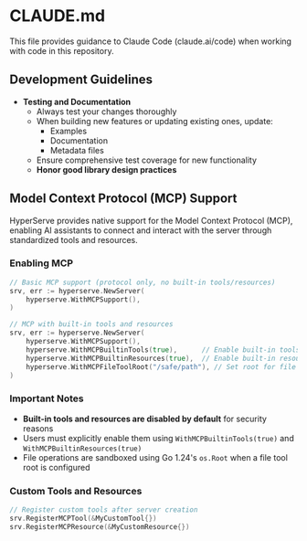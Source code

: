 # CLAUDE.md

This file provides guidance to Claude Code (claude.ai/code) when working with code in this repository.

## Development Guidelines

- **Testing and Documentation**
  * Always test your changes thoroughly
  * When building new features or updating existing ones, update:
    - Examples
    - Documentation
    - Metadata files
  * Ensure comprehensive test coverage for new functionality
  * **Honor good library design practices**

## Model Context Protocol (MCP) Support

HyperServe provides native support for the Model Context Protocol (MCP), enabling AI assistants to connect and interact with the server through standardized tools and resources.

### Enabling MCP

```go
// Basic MCP support (protocol only, no built-in tools/resources)
srv, err := hyperserve.NewServer(
    hyperserve.WithMCPSupport(),
)

// MCP with built-in tools and resources
srv, err := hyperserve.NewServer(
    hyperserve.WithMCPSupport(),
    hyperserve.WithMCPBuiltinTools(true),      // Enable built-in tools (disabled by default)
    hyperserve.WithMCPBuiltinResources(true),  // Enable built-in resources (disabled by default)
    hyperserve.WithMCPFileToolRoot("/safe/path"), // Set root for file operations
)
```

### Important Notes

- **Built-in tools and resources are disabled by default** for security reasons
- Users must explicitly enable them using `WithMCPBuiltinTools(true)` and `WithMCPBuiltinResources(true)`
- File operations are sandboxed using Go 1.24's `os.Root` when a file tool root is configured

### Custom Tools and Resources

```go
// Register custom tools after server creation
srv.RegisterMCPTool(&MyCustomTool{})
srv.RegisterMCPResource(&MyCustomResource{})
```